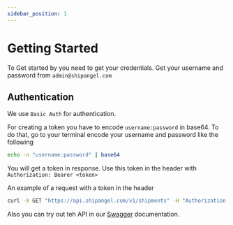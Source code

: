 ```yaml
---
sidebar_position: 1
---
```


# Getting Started

To Get started by you need to get your credentials.
Get your username and password from `admin@shipangel.com`

## Authentication

We use `Basic Auth` for authentication.

For creating a token you have to encode `username:password` in base64. To do that, go to your terminal encode your username and password like the following

```bash
echo -n "username:password" | base64
```

You will get a token in response. Use this token in the header with `Authorization: Bearer <token>`

An example of a request with a token in the header

```bash
curl -X GET "https://api.shipangel.com/v1/shipments" -H "Authorization: Bearer <token>"
```

Also you can try out teh API in our [Swagger](https://coreapi.shipangel.ai/swagger-ui/) documentation.
